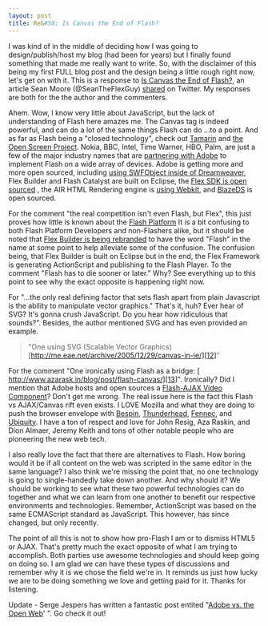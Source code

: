 ```yaml
---
layout: post
title: Re&#58; Is Canvas the End of Flash?
---
```


I was kind of in the middle of deciding how I was going to design/publish/host my blog (had been for years) but I finally found something that made me really want to write. So, with the disclaimer of this being my first FULL blog post and the design being a little rough right now, let's get on with it. This is a response to [Is Canvas the End of Flash?][1], an article Sean Moore (@SeanTheFlexGuy) [shared][2] on Twitter. My responses are both for the the author and the commenters. 

Ahem. Wow, I know very little about JavaScript, but the lack of understanding of Flash here amazes me. The Canvas tag is indeed powerful, and can do a lot of the same things Flash can do ...to a point. And as far as Flash being a "closed technology", check out [Tamarin][3] and [the Open Screen Project][4]. Nokia, BBC, Intel, Time Warner, HBO, Palm, are just a few of the major industry names that are [partnering with Adobe][5] to implement Flash on a wide array of devices. Adobe is getting more and more open sourced, including [using SWFObject inside of Dreamweaver][6], Flex Builder and Flash Catalyst are built on Eclipse, the [Flex SDK is open sourced][7] , the AIR HTML Rendering engine is [using Webkit][8], and [BlazeDS][9] is open sourced. 

For the comment "the real competition isn't even Flash, but Flex", this just proves how little is known about the [Flash Platform][10] It is a bit confusing to both Flash Platform Developers and non-Flashers alike, but it should be noted that [Flex Builder is being rebranded][11] to have the word "Flash" in the name at some point to help alleviate some of the confusion. The confusion being, that Flex Builder is built on Eclipse but in the end, the Flex Framework is generating ActionScript and publishing to the Flash Player. To the comment "Flash has to die sooner or later." Why? See everything up to this point to see why the exact opposite is happening right now.

For "...the only real defining factor that sets flash apart from plain Javascript is the ability to manipulate vector graphics." That's it, huh? Ever hear of SVG? It's gonna crush JavaScript. Do you hear how ridiculous that sounds?". Besides, the author mentioned SVG and has even provided an example. 

> "One using SVG (Scalable Vector Graphics) [http://me.eae.net/archive/2005/12/29/canvas-in-ie/][12]" 

For the comment "One ironically using Flash as a bridge: [ http://www.azarask.in/blog/post/flash-canvas/][13]". Ironically? Did I mention that Adobe hosts and open sources a [Flash-AJAX Video Component][14]? Don't get me wrong. The real issue here is the fact this Flash vs AJAX/Canvas rift even exists. I LOVE Mozilla and what they are doing to push the browser envelope with [Bespin][15], [Thunderhead][16], [Fennec][17], and [Ubiquity][18]. I have a ton of respect and love for John Resig, Aza Raskin, and Dion Almaer, Jeremy Keith and tons of other notable people who are pioneering the new web tech. 

I also really love the fact that there are alternatives to Flash. How boring would it be if all content on the web was scripted in the same editor in the same language? I also think we're missing the point that, no one technology is going to single-handedly take down another. And why should it? We should be working to see what these two powerful technologies can do together and what we can learn from one another to benefit our respective environments and technologies. Remember, ActionScript was based on the same ECMAScript standard as JavaScript. This however, has since changed, but only recently. 

The point of all this is not to show how pro-Flash I am or to dismiss HTML5 or AJAX. That's pretty much the exact opposite of what I am trying to accomplish. Both parties use awesome technologies and should keep going on doing so. I am glad we can have these types of discussions and remember why it is we chose the field we're in. It reminds us just how lucky we are to be doing something we love and getting paid for it. Thanks for listening. 

Update - Serge Jespers has written a fantastic post entited "[Adobe vs. the Open Web][19]' ". Go check it out! 

[1]: http://stairwellblog.com/2009/03/is-canvas-the-end-of-flash/ (http://stairwellblog.com/2009/03/is-canvas-the-end-of-flash/)
[2]: http://twitter.com/seantheflexguy/status/ (SeanTheFlexGuy - Twitter)
[3]: http://opensource.adobe.com/wiki/display/site/Projects#Projects-Tamarin (http://opensource.adobe.com/wiki/display/site/Projects#Projects-Tamarin)
[4]: http://opensource.adobe.com/wiki/display/site/Home (http://opensource.adobe.com/wiki/display/site/Home)
[5]: http://www.openscreenproject.org/partners/ (http://www.openscreenproject.org/partners/)
[6]: http://www.jonnymac.com/blog/2008/06/22/swfobject-2-to-be-default-publish-method-in-cs4/ (http://www.jonnymac.com/blog/2008/06/22/swfobject-2-to-be-default-publish-method-in-cs4/)
[7]: http://opensource.adobe.com/wiki/display/flexsdk/Flex+SDK (http://opensource.adobe.com/wiki/display/flexsdk/Flex+SDK)
[8]: http://opensource.adobe.com/wiki/display/webkit/Webkit (http://opensource.adobe.com/wiki/display/webkit/Webkit)
[9]: http://opensource.adobe.com/wiki/display/blazeds/Overview (http://opensource.adobe.com/wiki/display/blazeds/Overview)
[10]: http://www.adobe.com/flashplatform/ (http://www.adobe.com/flashplatform/)
[11]: http://blog.digitalbackcountry.com/2008/11/the-flex-builder-identity-crisis-and-the-flash-platform/ (http://blog.digitalbackcountry.com/2008/11/the-flex-builder-identity-crisis-and-the-flash-platform/)
[12]: http://me.eae.net/archive/2005/12/29/canvas-in-ie/ (http://me.eae.net/archive/2005/12/29/canvas-in-ie/)
[13]: http://www.azarask.in/blog/post/flash-canvas/ (http://www.azarask.in/blog/post/flash-canvas/)
[14]: http://opensource.adobe.com/wiki/display/site/Projects#Projects-FlashAjaxVideoComponent (http://opensource.adobe.com/wiki/display/site/Projects#Projects-FlashAjaxVideoComponent)
[15]: http://mozillalabs.com/bespin/
[16]: http://benzilla.galbraiths.org/2009/02/
[17]: https://wiki.mozilla.org/Fennec
[18]: https://wiki.mozilla.org/Labs/Ubiquity/
[19]: http://www.webkitchen.be/2009/05/27/adobe-versus-the-open-web/ (Serge Jespers - Adobe vs the Open Web)